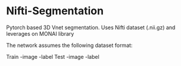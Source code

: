 # Nifti-Segmentation
Pytorch based 3D Vnet segmentation. Uses Nifti dataset (.nii.gz) and leverages on MONAI library

The network assumes the following dataset format:

Train 
-image
-label
Test 
-image
-label
